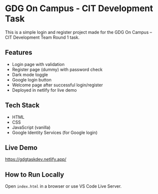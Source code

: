 # GDG On Campus - CIT Development Task

This is a simple login and register project made for the GDG On Campus – CIT Development Team Round 1 task.

## Features
- Login page with validation  
- Register page (dummy) with password check  
- Dark mode toggle  
- Google login button  
- Welcome page after successful login/register
- Deployed in netlify for live demo

## Tech Stack
- HTML  
- CSS  
- JavaScript (vanilla)  
- Google Identity Services (for Google login)

## Live Demo 
https://gdgtaskdev.netlify.app/

## How to Run Locally
Open `index.html` in a browser or use VS Code Live Server.

